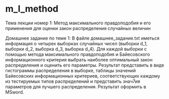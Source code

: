 # m_l_method
Тема лекции номер 1: Метод максимального правдоподобия и его применения для оценки закон распределения случайных величин

Домашнее задание по теме 1: В файле домашнее_задание.txt иметься информация о четырех выборках случайных чисел (выборки d_1, выборки d_2, выборка d_3, выборка d_4). Для каждой выборки с помощью метода максимального правдоподобия и Байесовского информационного критерия выбрать наиболее оптимальный закон распределения и оценить его параметры. Результат представить в виде гистограммы распределения в выборке, таблицы значений Байесовских информационных критериев, соответствующих каждому из тестируемых типов распределений и представить знач7ия параметров для лучшего распределения. Результат оформить в MSword.
